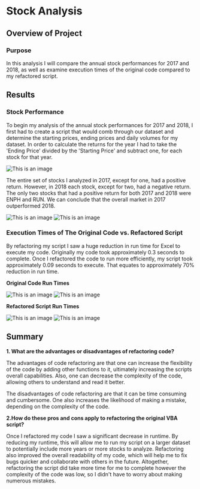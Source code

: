 # Stock Analysis

## Overview of Project

### Purpose

In this analysis I will compare the annual stock performances for 2017 and 2018, as well as examine execution times of the original code compared to my refactored script.

## Results

### Stock Performance 

To begin my analysis of the annual stock performances for 2017 and 2018, I first had to create a script that would comb through our dataset and determine the starting prices, ending prices and daily volumes for my dataset. In order to calculate the returns for the year I had to take the 'Ending Price' divided by the 'Starting Price' and subtract one, for each stock for that year. 

![This is an image](https://github.com/ddigioac/stock-analysis/blob/9903aa60937798ccb83fa2fdf5970d6dc56b0ffb/Return%20_Calc.png)

The entire set of stocks I analyzed in 2017, except for one, had a positive return. However, in 2018 each stock, except for two, had a negative return. The only two stocks that had a positive return for both 2017 and 2018 were ENPH and RUN. We can conclude that the overall market in 2017 outperformed 2018. 

![This is an image](https://github.com/ddigioac/stock-analysis/blob/9648dcd084f16c169d893cc8f9e47e587c12a720/All_Stocks_%202017.png)
![This is an image](https://github.com/ddigioac/stock-analysis/blob/30c5b353ce1be96ab0df3e3e4ce8a35812dba09d/All_Stocks_2018.png)

### Execution Times of The Original Code vs. Refactored Script

By refactoring my script I saw a huge reduction in run time for Excel to execute my code. Originally my code took approximately 0.3 seconds to complete. Once I refactored the code to run more efficiently, my script took approximately 0.09 seconds to execute. That equates to approximately 70% reduction in run time.

**Original Code Run Times** 

![This is an image](https://github.com/ddigioac/stock-analysis/blob/68f13cbcff8714b55e8c8330bdb5215ff20a61d9/OriginalRT_2017.png)
![This is an image](https://github.com/ddigioac/stock-analysis/blob/0d6564dc999f6931092876b42ea817eae0dcffaa/OriginalRT_2018.png)

**Refactored Script Run Times**

![This is an image](https://github.com/ddigioac/stock-analysis/blob/812d22ee3cbbd2d1b3742642d2185a350c35c071/VBA_Challenge_2017.png)
![This is an image](https://github.com/ddigioac/stock-analysis/blob/60ddc27c613c5d82b3f522538ea93005806003b3/VBA_Challenge_2018.png)

## Summary

**1. What are the advantages or disadvantages of refactoring code?**

The advantages of code refactoring are that one can increase the flexibility of the code by adding other functions to it, ultimately increasing the scripts overall capabilities. Also, one can decrease the complexity of the code, allowing others to understand and read it better.

The disadvantages of code refactoring are that it can be time consuming and cumbersome. One also increases the likelihood of making a mistake, depending on the complexity of the code.

**2.How do these pros and cons apply to refactoring the original VBA script?**

Once I refactored my code I saw a significant decrease in runtime. By reducing my runtime, this will allow me to run my script on a larger dataset to potentially include more years or more stocks to analyze. Refactoring also improved the overall readability of my code, which will help me to fix bugs quicker and collaborate with others in the future. Altogether, refactoring the script did take more time for me to complete however the complexity of the code was low, so I didn't have to worry about making numerous mistakes.
